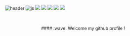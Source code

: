
![header](https://capsule-render.vercel.app/api?type=rounded&text=inha)
![js](https://img.shields.io/badge/JavaScript-F7DF1E?style=for-the-badge&logo=JavaScript&logoColor=white)
  <img src="https://img.shields.io/badge/vue.js-4FC08D?style=for-the-badge&logo=vue.js&logoColor=white"> 
  <img src="https://img.shields.io/badge/css-1572B6?style=for-the-badge&logo=css3&logoColor=white"> 
  <img src="https://img.shields.io/badge/javascript-F7DF1E?style=for-the-badge&logo=javascript&logoColor=black"> 
                              <img src="https://img.shields.io/badge/github-181717?style=for-the-badge&logo=github&logoColor=white">
  <img src="https://img.shields.io/badge/git-F05032?style=for-the-badge&logo=git&logoColor=white">                                                                               
  <div align="center"> 
 <br/>
 <br/>
####  :wave: Welcome my github profile !
</div>
